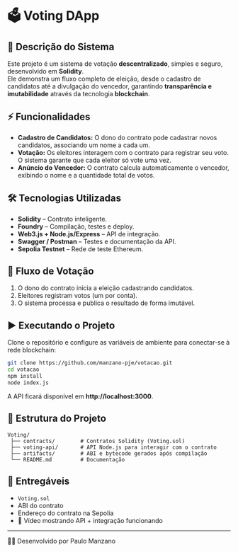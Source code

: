 # 🗳️ Voting DApp

## 📖 Descrição do Sistema

Este projeto é um sistema de votação **descentralizado**, simples e seguro, desenvolvido em **Solidity**.  
Ele demonstra um fluxo completo de eleição, desde o cadastro de candidatos até a divulgação do vencedor, garantindo **transparência e imutabilidade** através da tecnologia **blockchain**.

## ⚡ Funcionalidades
- **Cadastro de Candidatos:** O dono do contrato pode cadastrar novos candidatos, associando um nome a cada um.  
- **Votação:** Os eleitores interagem com o contrato para registrar seu voto. O sistema garante que cada eleitor só vote uma vez.  
- **Anúncio do Vencedor:** O contrato calcula automaticamente o vencedor, exibindo o nome e a quantidade total de votos.  

## 🛠 Tecnologias Utilizadas
- **Solidity** – Contrato inteligente.  
- **Foundry** – Compilação, testes e deploy.  
- **Web3.js + Node.js/Express** – API de integração.  
- **Swagger / Postman** – Testes e documentação da API.  
- **Sepolia Testnet** – Rede de teste Ethereum.  

## 🔄 Fluxo de Votação
1. O dono do contrato inicia a eleição cadastrando candidatos.  
2. Eleitores registram votos (um por conta).  
3. O sistema processa e publica o resultado de forma imutável.  

## ▶️ Executando o Projeto
Clone o repositório e configure as variáveis de ambiente para conectar-se à rede blockchain:  

```bash
git clone https://github.com/manzano-pje/votacao.git
cd votacao
npm install
node index.js
```

A API ficará disponível em **http://localhost:3000**.

## 📂 Estrutura do Projeto

```
Voting/
 ├── contracts/        # Contratos Solidity (Voting.sol)
 ├── voting-api/       # API Node.js para interagir com o contrato
 ├── artifacts/        # ABI e bytecode gerados após compilação
 └── README.md         # Documentação
```

## 🚀 Entregáveis
- `Voting.sol`  
- ABI do contrato  
- Endereço do contrato na Sepolia  
- 🎥 Vídeo mostrando API + integração funcionando  

---
👨‍💻 Desenvolvido por Paulo Manzano
